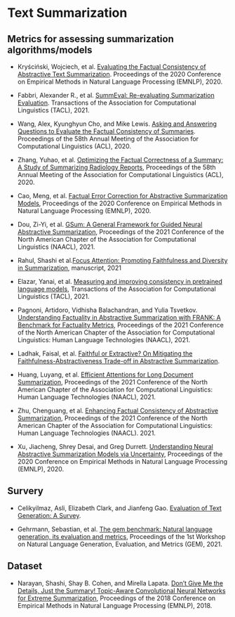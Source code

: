 # Text Summarization

## Metrics for assessing summarization algorithms/models

- Kryściński, Wojciech, et al. [Evaluating the Factual Consistency of Abstractive Text Summarization](https://arxiv.org/pdf/1910.12840.pdf). Proceedings of the 2020 Conference on Empirical Methods in Natural Language Processing (EMNLP), 2020.

- Fabbri, Alexander R., et al. [SummEval: Re-evaluating Summarization Evaluation](https://arxiv.org/pdf/2007.12626.pdf). Transactions of the Association for Computational Linguistics (TACL), 2021.

- Wang, Alex, Kyunghyun Cho, and Mike Lewis. [Asking and Answering Questions to Evaluate the Factual Consistency of Summaries](https://arxiv.org/pdf/2004.04228.pdf). Proceedings of the 58th Annual Meeting of the Association for Computational Linguistics (ACL), 2020.

- Zhang, Yuhao, et al. [Optimizing the Factual Correctness of a Summary:
A Study of Summarizing Radiology Reports](https://arxiv.org/pdf/1911.02541.pdf), Proceedings of the 58th Annual Meeting of the Association for Computational Linguistics (ACL), 2020.

- Cao, Meng, et al. [Factual Error Correction for Abstractive Summarization Models](https://arxiv.org/pdf/2010.08712.pdf), Proceedings of the 2020 Conference on Empirical Methods in Natural Language Processing (EMNLP), 2020.

- Dou, Zi-Yi, et al. [GSum: A General Framework for Guided Neural Abstractive Summarization](https://arxiv.org/pdf/2010.08014.pdf), Proceedings of the 2021 Conference of the North American Chapter of the Association for Computational Linguistics (NAACL), 2021.

- Rahul, Shashi et al.[Focus Attention: Promoting Faithfulness and Diversity in Summarization](https://arxiv.org/pdf/2105.11921.pdf), manuscript, 2021

- Elazar, Yanai, et al. [Measuring and improving consistency in pretrained language models](https://arxiv.org/pdf/2102.01017.pdf), Transactions of the Association for Computational Linguistics (TACL), 2021.

- Pagnoni, Artidoro, Vidhisha Balachandran, and Yulia Tsvetkov. [Understanding Factuality in Abstractive Summarization with FRANK: A Benchmark for Factuality Metrics](https://arxiv.org/pdf/2104.13346.pdf), Proceedings of the 2021 Conference of the North American Chapter of the Association for Computational Linguistics: Human Language Technologies (NAACL), 2021.

- Ladhak, Faisal, et al. [Faithful or Extractive? On Mitigating the Faithfulness-Abstractiveness Trade-off in Abstractive Summarization](https://arxiv.org/pdf/2108.13684.pdf).

- Huang, Luyang, et al. [Efficient Attentions for Long Document Summarization](https://arxiv.org/pdf/2104.02112.pdf), Proceedings of the 2021 Conference of the North American Chapter of the Association for Computational Linguistics: Human Language Technologies (NAACL), 2021.

- Zhu, Chenguang, et al. [Enhancing Factual Consistency of Abstractive Summarization](https://arxiv.org/pdf/2003.08612.pdf), Proceedings of the 2021 Conference of the North American Chapter of the Association for Computational Linguistics: Human Language Technologies (NAACL). 2021.

- Xu, Jiacheng, Shrey Desai, and Greg Durrett. [Understanding Neural Abstractive Summarization Models via Uncertainty](https://arxiv.org/pdf/2010.07882.pdf), Proceedings of the 2020 Conference on Empirical Methods in Natural Language Processing (EMNLP), 2020.

## Survery

- Celikyilmaz, Asli, Elizabeth Clark, and Jianfeng Gao. [Evaluation of Text Generation: A Survey](https://arxiv.org/pdf/2006.14799.pdf).

- Gehrmann, Sebastian, et al. [The gem benchmark: Natural language generation, its evaluation and metrics](https://arxiv.org/pdf/2102.01672.pdf), Proceedings of the 1st Workshop on Natural Language Generation, Evaluation, and Metrics (GEM), 2021. 

## Dataset

- Narayan, Shashi, Shay B. Cohen, and Mirella Lapata. [Don’t Give Me the Details, Just the Summary! Topic-Aware Convolutional Neural Networks for Extreme Summarization](https://arxiv.org/pdf/1808.08745.pdf), Proceedings of the 2018 Conference on Empirical Methods in Natural Language Processing (EMNLP), 2018.
